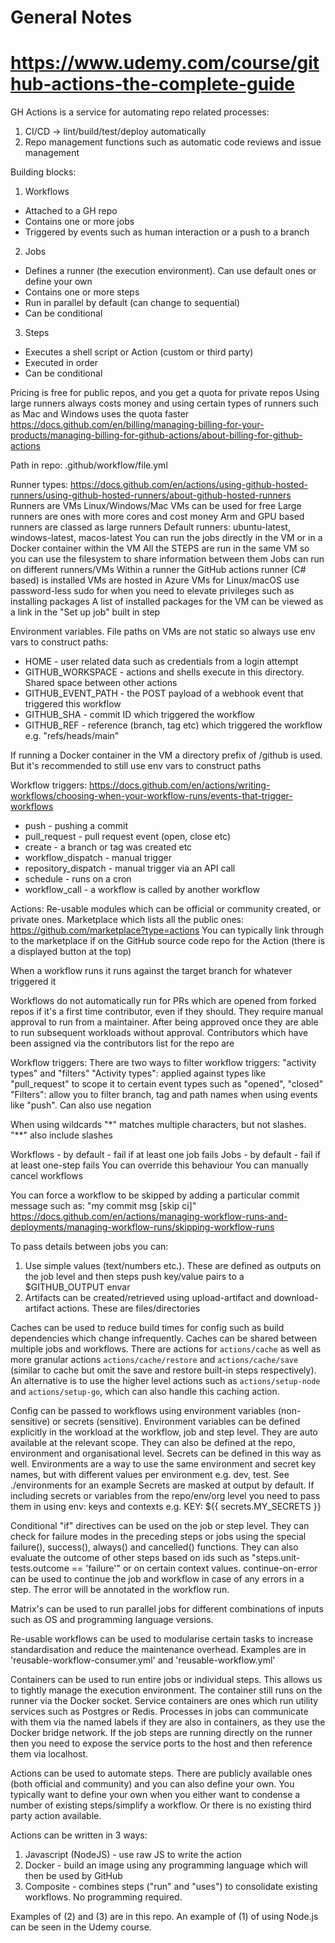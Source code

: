 # General Notes

# https://www.udemy.com/course/github-actions-the-complete-guide

GH Actions is a service for automating repo related processes:
1. CI/CD -> lint/build/test/deploy automatically
2. Repo management functions such as automatic code reviews and issue management


Building blocks:
1. Workflows
- Attached to a GH repo
- Contains one or more jobs
- Triggered by events such as human interaction or a push to a branch

2. Jobs
- Defines a runner (the execution environment). Can use default ones or define your own
- Contains one or more steps
- Run in parallel by default (can change to sequential)
- Can be conditional

3. Steps
- Executes a shell script or Action (custom or third party)
- Executed in order
- Can be conditional

Pricing is free for public repos, and you get a quota for private repos
Using large runners always costs money and using certain types of runners such as Mac and Windows uses the quota faster
https://docs.github.com/en/billing/managing-billing-for-your-products/managing-billing-for-github-actions/about-billing-for-github-actions

Path in repo: .github/workflow/file.yml


Runner types:
https://docs.github.com/en/actions/using-github-hosted-runners/using-github-hosted-runners/about-github-hosted-runners
Runners are VMs
Linux/Windows/Mac VMs can be used for free
Large runners are ones with more cores and cost money
Arm and GPU based runners are classed as large runners
Default runners: ubuntu-latest, windows-latest, macos-latest
You can run the jobs directly in the VM or in a Docker container within the VM
All the STEPS are run in the same VM so you can use the filesystem to share information between them
Jobs can run on different runners/VMs
Within a runner the GitHub actions runner (C# based) is installed
VMs are hosted in Azure
VMs for Linux/macOS use password-less sudo for when you need to elevate privileges such as installing packages
A list of installed packages for the VM can be viewed as a link in the "Set up job" built in step


Environment variables. File paths on VMs are not static so always use env vars to construct paths:
- HOME - user related data such as credentials from a login attempt
- GITHUB_WORKSPACE - actions and shells execute in this directory. Shared space between other actions
- GITHUB_EVENT_PATH - the POST payload of a webhook event that triggered this workflow
- GITHUB_SHA - commit ID which triggered the workflow
- GITHUB_REF - reference (branch, tag etc) which triggered the workflow e.g. "refs/heads/main"

If running a Docker container in the VM a directory prefix of /github is used. But it's recommended to still use env vars to construct paths


Workflow triggers:
https://docs.github.com/en/actions/writing-workflows/choosing-when-your-workflow-runs/events-that-trigger-workflows
- push - pushing a commit
- pull_request - pull request event (open, close etc)
- create  - a branch or tag was created etc
- workflow_dispatch - manual trigger
- repository_dispatch - manual trigger via an API call
- schedule - runs on a cron
- workflow_call - a workflow is called by another workflow


Actions:
Re-usable modules which can be official or community created, or private ones.
Marketplace which lists all the public ones: https://github.com/marketplace?type=actions
You can typically link through to the marketplace if on the GitHub source code repo for the Action (there is a displayed button at the top)

When a workflow runs it runs against the target branch for whatever triggered it

Workflows do not automatically run for PRs which are opened from forked repos if it's a first time contributor, even if they should.
They require manual approval to run from a maintainer. After being approved once they are able to run subsequent workloads without approval.
Contributors which have been assigned via the contributors list for the repo are   

Workflow triggers:
There are two ways to filter workflow triggers: "activity types" and "filters"
"Activity types": applied against types like "pull_request" to scope it to certain event types such as "opened", "closed"
"Filters": allow you to filter branch, tag and path names when using events like "push". Can also use negation

When using wildcards "*" matches multiple characters, but not slashes. "**" also include slashes

Workflows - by default - fail if at least one job fails
Jobs - by default - fail if at least one-step fails
You can override this behaviour
You can manually cancel workflows

You can force a workflow to be skipped by adding a particular commit message such as:
"my commit msg [skip ci]"
https://docs.github.com/en/actions/managing-workflow-runs-and-deployments/managing-workflow-runs/skipping-workflow-runs

To pass details between jobs you can:
1. Use simple values (text/numbers etc.). These are defined as outputs on the job level and then steps push key/value pairs to a $GITHUB_OUTPUT envar
2. Artifacts can be created/retrieved using upload-artifact and download-artifact actions. These are files/directories

Caches can be used to reduce build times for config such as build dependencies which change infrequently. Caches can be shared
between multiple jobs and workflows. There are actions for `actions/cache` as well as more granular actions `actions/cache/restore`
and `actions/cache/save` (similar to cache but omit the save and restore built-in steps respectively). An alternative is to use the higher
level actions such as `actions/setup-node` and `actions/setup-go`, which can also handle this caching action.

Config can be passed to workflows using environment variables (non-sensitive) or secrets (sensitive).
Environment variables can be defined explicitly in the workload at the workflow, job and step level. They are auto available at the relevant scope.
They can also be defined at the repo, environment and organisational level. Secrets can be defined in this way as well.
Environments are a way to use the same environment and secret key names, but with different values per environment e.g. dev, test. See ./environments for an example
Secrets are masked at output by default.
If including secrets or variables from the repo/env/org level you need to pass them in using env: keys and contexts e.g. KEY: ${{ secrets.MY_SECRETS }}

Conditional "if" directives can be used on the job or step level. 
They can check for failure modes in the preceding steps or jobs using the special failure(), success(), always() and cancelled() functions.
They can also evaluate the outcome of other steps based on ids such as "steps.unit-tests.outcome == 'failure'" or on certain context values.
continue-on-error can be used to continue the job and workflow in case of any errors in a step. The error will be annotated in the workflow run.

Matrix's can be used to run parallel jobs for different combinations of inputs such as OS and programming language versions.

Re-usable workflows can be used to modularise certain tasks to increase standardisation and reduce the maintenance overhead.
Examples are in 'reusable-workflow-consumer.yml' and 'reusable-workflow.yml'

Containers can be used to run entire jobs or individual steps. This allows us to tightly manage the execution environment.
The container still runs on the runner via the Docker socket.
Service containers are ones which run utility services such as Postgres or Redis.
Processes in jobs can communicate with them via the named labels if they are also in containers, as they use the Docker bridge network.
If the job steps are running directly on the runner then you need to expose the service ports to the host and then reference them via localhost.

Actions can be used to automate steps. There are publicly available ones (both official and community) and you can also define your own.
You typically want to define your own when you either want to condense a number of existing steps/simplify a workflow. Or there is no existing
third party action available.

Actions can be written in 3 ways:

1. Javascript (NodeJS) - use raw JS to write the action
2. Docker - build an image using any programming language which will then be used by GitHub
3. Composite - combines steps ("run" and "uses") to consolidate existing workflows. No programming required.

Examples of (2) and (3) are in this repo. An example of (1) of using Node.js can be seen in the Udemy course.